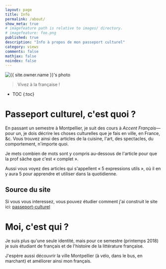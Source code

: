 ```yaml
---
layout: page
title: Info
permalink: /about/
show_meta: true
# imagefeature path is relative to images/ directory.
# imagefeature: foo.png
published: true
description: "Info à propos de mon passeport culturel"
category: views
comments: false
mathjax: false
noindex: false
---
```


<div class="post-author text-center">
            <img src="{{ site.urlimg }}{{ site.owner.avatar }}" alt="{{ site.owner.name }}'s photo" itemprop="image" class="post-avatar img-circle img-responsive"/>
<span class="social-icons" style="padding-top: 10px; padding-bottom: 1px;">
<a href="{{ site.owner.linkedin }}" class="social-icons" title="LinkedIn profile"><i class="iconm iconm-linkedin2"></i></a>
<a href="{{ site.owner.github }}" class="social-icons" title="GitHub profile"><i class="iconm iconm-github2"></i></a>
</span>
</div>

<blockquote class="style1">
Vivez à la française !
</blockquote>

* TOC
{:toc}

# Passeport culturel, c'est quoi ?

En passant un semestre à Montpellier, je suit des cours à *Accent Français*&mdash;pour
un, je dois décrire les choses culturelles que je fais en ville, en France, &c.
Vous trouvez ainsi des articles de la cuisine, l'art, des spectacles, du
comportement, n'importe quoi.

Je mets combien de mots sont y compris au-dessous de l'article pour que la prof
sâche que c'est « complet ».

Aussi vous voyez des articles qui s'appellent « 5 expressions utils », où il en
y aura 5 pour apprendre et utiliser dans la quotidienne.

## Source du site

Si vous vous interessez, vous pouvez étudier comment j'ai construit le site ici:
[passeport-culturel](https://github.com/benknoble/passeport-culturel)

# Moi, c'est qui ?

Je suis plus qu'une seule identité, mais pour ce semestre (printemps 2018) je
suis étudiant de français et de l'histoire de la littérature française.

J'espère aussi découvrir la ville Montpellier (à vélo, dans le bus, en marchant)
et améliorer ainsi mon français.
